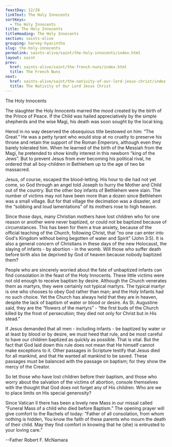 ```yaml
---
feastDay: 12/28
linkText: The Holy Innocents
sortKeys:
  - The Holy Innocents
title: The Holy Innocents
titleHeading: The Holy Innocents
section: saints-alive
grouping: harvey-hyacintha
slug: the-holy-innocents
permalink: saints-alive/saint/the-holy-innocents/index.html
layout: saint
prev:
  href: saints-alive/saint/the-french-nuns/index.html
  title: The French Nuns
next:
  href: saints-alive/saint/the-nativity-of-our-lord-jesus-christ/index.html
  title: The Nativity of Our Lord Jesus Christ
---
```

The Holy Innocents

The slaughter the Holy Innocents marred the mood created by the birth of the Prince of Peace. If the Child was hailed appreciatively by the simple shepherds and the wise Magi, his death was soon sought by the local king.

Herod in no way deserved the obsequious title bestowed on him: “The Great.” He was a petty tyrant who would stop at no cruelty to preserve his throne and retain the support of the Roman Emperors, although even they barely tolerated him. When he learned of the birth of the Messiah from the Magi, he pretended to show kindly interest in this newborn “king of the Jews”. But to prevent Jesus from ever becoming his political rival, he ordered that all boy-children in Bethlehem up to the age of two be massacred.

Jesus, of course, escaped the blood-letting. His hour to die had not yet come, so God through an angel told Joseph to hurry the Mother and Child out of the country. But the other boy infants of Bethlehem were slain. The number of victims may not have been more than a dozen since Bethlehem was a small village. But for that village the decimation was a disaster, and the “sobbing and loud lamentations” of its mothers rose to high heaven.

Since those days, many Christian mothers have lost children who for one reason or another were never baptized, or could not be baptized because of circumstances. This has been for them a true anxiety, because of the official teaching of the Church, following Christ, that “no one can enter into God's Kingdom without being begotten of water and Spirit” (John 3:5). It is also a general concern of Christians in these days of the new Holocaust, the slaying of infants - by abortion - in the womb. Will those who suffer death before birth also be deprived by God of heaven because nobody baptized them?

People who are sincerely worried about the fate of unbaptized infants can find consolation in the feast of the Holy Innocents. These little victims were not old enough to receive baptism by desire. Although the Church venerates them as martyrs, they were certainly not typical martyrs. The typical martyr is one who chooses to obey God rather than man; and the Holy Infants had no such choice. Yet the Church has always held that they are in heaven, despite the lack of baptism of water or blood or desire. As St. Augustine said, they are the “flowers of the martyrs” - “the first buds of the Church killed by the frost of persecution; they died not only for Christ but in His stead.”

If Jesus demanded that all men - including infants - be baptized by water or at least by blood or by desire, we must heed that rule, and be most careful to have our children baptized as quickly as possible. That is vital. But the fact that God laid down this rule does not mean that He himself cannot make exceptions to it. Other passages in Scripture testify that Jesus died for all mankind, and that He wanted all mankind to be saved. These passages must be balanced with the passage on baptism; for they show the mercy of the Creator.

So let those who have lost children before their baptism, and those who worry about the salvation of the victims of abortion, console themselves with the thought that God does not forget any of His children. Who are we to place limits on His special generosity?

Since Vatican II there has been a lovely new Mass in our missal called “Funeral Mass of a child who died before Baptism.” The opening prayer will give comfort to the Rachels of today: “Father of all consolation, from whom nothing is hidden, You know the faith of these parents who mourn the death of their child. May they find comfort in knowing that he (she) is entrusted to your loving care.”

\--Father Robert F. McNamara
